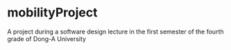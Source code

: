 # mobilityProject
A project during a software design lecture in the first semester of the fourth grade of Dong-A University
